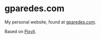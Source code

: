 # gparedes.com

My personal website, found at [gparedes.com](http://www.gparedes.com).

Based on [Pixyll](https://github.com/johnotander/pixyll).

